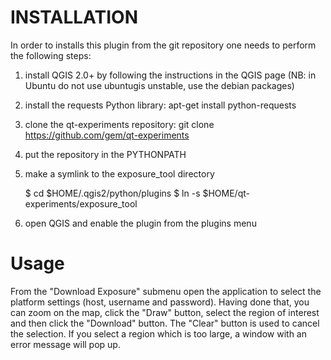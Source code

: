 INSTALLATION
==================================

In order to installs this plugin from the git repository one needs to
perform the following steps:


1. install QGIS 2.0+ by following the instructions in the QGIS page
   (NB: in Ubuntu do not use ubuntugis unstable, use the debian packages)

2. install the requests Python library:
   apt-get install python-requests

3. clone the qt-experiments repository:
   git clone https://github.com/gem/qt-experiments

4. put the repository in the PYTHONPATH

5. make a symlink to the exposure_tool directory

   $ cd $HOME/.qgis2/python/plugins
   $ ln -s $HOME/qt-experiments/exposure_tool

6. open QGIS and enable the plugin from the plugins menu

Usage
==============================

From the "Download Exposure" submenu open the application to select
the platform settings (host, username and password).  Having done that, you
can zoom on the map, click the "Draw" button, select the region of
interest and then click the "Download" button.  The "Clear" button is
used to cancel the selection. If you select a region which is too
large, a window with an error message will pop up.

